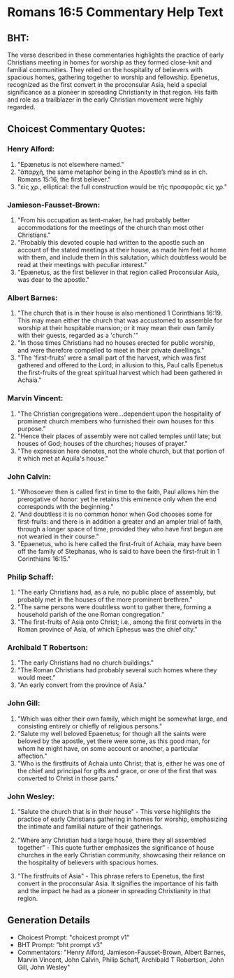 # Romans 16:5 Commentary Help Text

## BHT:
The verse described in these commentaries highlights the practice of early Christians meeting in homes for worship as they formed close-knit and familial communities. They relied on the hospitality of believers with spacious homes, gathering together to worship and fellowship. Epenetus, recognized as the first convert in the proconsular Asia, held a special significance as a pioneer in spreading Christianity in that region. His faith and role as a trailblazer in the early Christian movement were highly regarded.

## Choicest Commentary Quotes:
### Henry Alford:
1. "Epænetus is not elsewhere named."
2. "ἀπαρχή, the same metaphor being in the Apostle’s mind as in ch. Romans 15:16, the first believer."
3. "εἰς χρ., elliptical: the full construction would be τῆς προσφορᾶς εἰς χρ."

### Jamieson-Fausset-Brown:
1. "From his occupation as tent-maker, he had probably better accommodations for the meetings of the church than most other Christians."
2. "Probably this devoted couple had written to the apostle such an account of the stated meetings at their house, as made him feel at home with them, and include them in this salutation, which doubtless would be read at their meetings with peculiar interest."
3. "Epænetus, as the first believer in that region called Proconsular Asia, was dear to the apostle."

### Albert Barnes:
1. "The church that is in their house is also mentioned 1 Corinthians 16:19. This may mean either the church that was accustomed to assemble for worship at their hospitable mansion; or it may mean their own family with their guests, regarded as a 'church.'"
2. "In those times Christians had no houses erected for public worship, and were therefore compelled to meet in their private dwellings."
3. "The 'first-fruits' were a small part of the harvest, which was first gathered and offered to the Lord; in allusion to this, Paul calls Epenetus the first-fruits of the great spiritual harvest which had been gathered in Achaia."

### Marvin Vincent:
1. "The Christian congregations were...dependent upon the hospitality of prominent church members who furnished their own houses for this purpose." 
2. "Hence their places of assembly were not called temples until late; but houses of God; houses of the churches; houses of prayer."
3. "The expression here denotes, not the whole church, but that portion of it which met at Aquila's house."

### John Calvin:
1. "Whosoever then is called first in time to the faith, Paul allows him the prerogative of honor: yet he retains this eminence only when the end corresponds with the beginning."
2. "And doubtless it is no common honor when God chooses some for first-fruits: and there is in addition a greater and an ampler trial of faith, through a longer space of time, provided they who have first begun are not wearied in their course."
3. "Epaenetus, who is here called the first-fruit of Achaia, may have been off the family of Stephanas, who is said to have been the first-fruit in 1 Corinthians 16:15."

### Philip Schaff:
1. "The early Christians had, as a rule, no public place of assembly, but probably met in the houses of the more prominent brethren."
2. "The same persons were doubtless wont to gather there, forming a household parish of the one Roman congregation."
3. "The first-fruits of Asia onto Christ; i.e., among the first converts in the Roman province of Asia, of which Ephesus was the chief city."

### Archibald T Robertson:
1. "The early Christians had no church buildings."
2. "The Roman Christians had probably several such homes where they would meet."
3. "An early convert from the province of Asia."

### John Gill:
1. "Which was either their own family, which might be somewhat large, and consisting entirely or chiefly of religious persons."
2. "Salute my well beloved Epaenetus; for though all the saints were beloved by the apostle, yet there were some, as this good man, for whom he might have, on some account or another, a particular affection."
3. "Who is the firstfruits of Achaia unto Christ; that is, either he was one of the chief and principal for gifts and grace, or one of the first that was converted to Christ in those parts."

### John Wesley:
1. "Salute the church that is in their house" - This verse highlights the practice of early Christians gathering in homes for worship, emphasizing the intimate and familial nature of their gatherings.

2. "Where any Christian had a large house, there they all assembled together" - This quote further emphasizes the significance of house churches in the early Christian community, showcasing their reliance on the hospitality of believers with spacious homes.

3. "The firstfruits of Asia" - This phrase refers to Epenetus, the first convert in the proconsular Asia. It signifies the importance of his faith and the impact he had as a pioneer in spreading Christianity in that region.


## Generation Details
- Choicest Prompt: "choicest prompt v1"
- BHT Prompt: "bht prompt v3"
- Commentators: "Henry Alford, Jamieson-Fausset-Brown, Albert Barnes, Marvin Vincent, John Calvin, Philip Schaff, Archibald T Robertson, John Gill, John Wesley"
